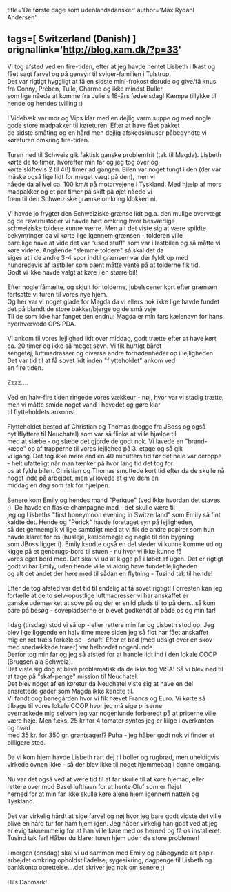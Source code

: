 title='De f&#248;rste dage som udenlandsdansker'
author='Max Rydahl Andersen'

tags=[ Switzerland (Danish) ]
orignallink='http://blog.xam.dk/?p=33'
---
<div><p>Vi tog afsted ved en fire-tiden, efter at jeg havde hentet Lisbeth i Ikast og f&#229;et sagt farvel og p&#229; gensyn til sviger-familien i Tulstrup. <br>
Det var rigtigt hyggligt at f&#229; en sidste mini-frokost derude og give/f&#229; knus fra Conny, Preben, Tulle, Charme og ikke mindst Buller <br>
som lige n&#229;ede at komme fra Julie's 18-&#229;rs f&#248;dselsdag! K&#230;mpe tillykke til hende og hendes tvilling :)<br><br>
I Videb&#230;k var mor og Vips klar med en dejlig varm suppe og med nogle gode store madpakker til k&#248;returen. Efter at have f&#229;et pakket <br>
de sidste sm&#229;ting og en h&#229;rd men dejlig afskedsknuser p&#229;begyndte vi k&#248;returen omkring fire-tiden.<br><br>
Turen ned til Schweiz gik faktisk ganske problemfrit (tak til Magda). Lisbeth k&#248;rte de to timer, hvorefter min far og jeg tog over og <br>
k&#248;rte skiftevis 2 til 4(!) timer ad gangen. Bilen var noget tungt i den (der var m&#229;ske ogs&#229; lige lidt for meget v&#230;gt p&#229; den), men vi <br>
n&#229;ede da allivel ca. 100 km/t p&#229; motorvejene i Tyskland. Med hj&#230;lp af mors madpakker og et par timer p&#229; skift p&#229; &#248;jet n&#229;ede vi <br>
frem til den Schweiziske gr&#230;nse omkring klokken ni. <br><br>
Vi havde jo frygtet den Schweiziske gr&#230;nse lidt pg.a. den mulige overv&#230;gt og de r&#248;verhistorier vi havde h&#248;rt omkring hvor besv&#230;rlige <br>
schweiziske toldere kunne v&#230;rre. Men alt det viste sig at v&#230;re spildte bekymringer da vi k&#248;rte lige igennem gr&#230;nsen - tolderen ville <br>
bare lige have at vide det var "used stuff" som var i lastbilen og s&#229; m&#229;tte vi k&#248;re videre. Ang&#229;ende "slemme toldere" s&#229; skal det da <br>
siges at i de andre 3-4 spor indtil gr&#230;nsen var der fyldt op med hundredevis af lastbiler som p&#230;nt m&#229;tte vente p&#229; at tolderne fik tid. <br>
Godt vi ikke havde valgt at k&#248;re i en st&#248;rre bil!<br><br>
Efter nogle f&#229;m&#230;lte, og skjult for tolderne, jubelscener kort efter gr&#230;nsen fortsatte vi turen til vores nye hjem.<br>
Og her var vi noget glade for Magda da vi ellers nok ikke lige havde fundet det p&#229; blandt de store bakker/bjerge og de sm&#229; veje <br>
Til de som ikke har fanget den endnu: Magda er min fars k&#230;lenavn for hans nyerhvervede GPS PDA.<br><br>
Vi ankom til vores lejlighed lidt over middag, godt tr&#230;tte efter at have k&#248;rt ca. 20 timer og ikke s&#229; meget s&#248;vn. Vi fik hurtigt b&#229;ret <br>
senget&#248;j, luftmadrasser og diverse andre forn&#248;denheder op i lejligheden. Det var tid til at f&#229; sovet lidt inden "flytteholdet" ankom ved <br>
en fire tiden. <br><br>
Zzzz....<br><br>
Ved en halv-fire tiden ringede vores v&#230;kkeur - n&#248;j, hvor var vi stadig tr&#230;tte, men vi m&#229;tte smide noget vand i hovedet og g&#248;re klar <br>
til flytteholdets ankomst.<br><br>
Flytteholdet bestod af Christian og Thomas (begge fra JBoss og ogs&#229; nytilflyttere til Neuchatel) som var s&#229; flinke at ville hj&#230;lpe til <br>
med at sl&#230;be - og sl&#230;be det gjorde de godt nok. Vi lavede en "brand-k&#230;de" op af trapperne til vores lejlighed p&#229; 3. etage og s&#229; gik <br>
vi igang. Det tog ikke mere end en 40 minutters tid f&#248;r det hele var deroppe - helt ufatteligt n&#229;r man t&#230;nker p&#229; hvor lang tid det tog for <br>
os at fylde bilen. Christian og Thomas smuttede kort tid efter da de skulle n&#229; noget inde p&#229; arbejdet, men vi lovede at give dem en <br>
middag en dag som tak for hj&#230;lpen.<br><br>
Senere kom Emily og hendes mand "Perique" (ved ikke hvordan det staves ;). De havde en flaske champagne med - det skulle v&#230;re til <br>
jeg og Lisbeths "first honeymoon evening in Switzerland" som Emily s&#229; fint kaldte det. Hende og "Perick" havde foretaget syn p&#229; lejligheden, <br>
s&#229; det gennemgik vi lige samtdigt med at vi fik de andre papirer som hun havde klaret for os (husleje, k&#230;ldern&#248;gle og n&#248;gle til den bygning <br>
som JBoss ligger i). Emily kendte ogs&#229; en del steder vi kunne komme ud og kigge p&#229; et genbrugs-bord til stuen - nu hvor vi ikke kunne f&#229; <br>
vores eget bord med. Det skal vi ud at kigge p&#229; i l&#248;bet af ugen. Det er rigtigt godt vi har Emily, uden hende ville vi aldrig have fundet lejligheden <br>
og alt det andet der h&#248;re med til s&#229;dan en flytning - Tusind tak til hende!<br><br>
Efter de tog afsted var det tid til endelig at f&#229; sovet rigtigt! Forresten kan jeg fort&#230;lle at de to selv-opustlige luftmadresser vi har anskaffet er <br>
ganske udem&#230;rket at sove p&#229; og der er snild plads til to p&#229; dem...s&#229; kom bare p&#229; bes&#248;g - sovepladserne er blevet godkendt af b&#229;de os og min far!<br><br>
I dag (tirsdag) stod vi s&#229; op - eller rettere min far og Lisbeth stod op. Jeg blev lige liggende en halv time mere siden jeg s&#229; flot har f&#229;et anskaffet <br>
mig en ret tr&#230;ls fork&#248;lelse - sn&#248;ft! Efter et bad (med udsigt over en skov med sned&#230;kkede tr&#230;er) var helbredet nogenlunde. <br>
Derfor tog min far og jeg s&#229; afsted for at handle lidt ind i den lokale COOP (Brugsen ala Schweiz).<br>
Det viste sig dog at blive problematisk da de ikke tog VISA! S&#229; vi blev n&#248;d til at tage p&#229; "skaf-penge" mission til Neuchatel.<br>
Det blev noget af en k&#248;retur da Neuchatel viste sig at have en del ensrettede gader som Magda ikke kendte til. <br>
Vi fandt dog baneg&#229;rden hvor vi fik h&#230;vet Francs og Euro. Vi k&#248;rte s&#229; tilbage til vores lokale COOP hvor jeg m&#229; sige priserne<br>
overraskede mig selvom jeg var nogenlunde forberedt p&#229; at priserne ville v&#230;re h&#248;je. Men f.eks. 25 kr for 4 tomater syntes jeg er liiige i overkanten - og hvad<br>
med 35 kr. for 350 gr. gr&#248;ntsager!? Puha - jeg h&#229;ber godt nok vi finder et billigere sted.<br><br>
Da vi kom hjem havde Lisbeth r&#248;rt dej til boller og rugbr&#248;d, men uheldigvis virkede ovnen ikke - s&#229; der blev ikke til noget hjemmebag i denne omgang. <br><br>
Nu var det ogs&#229; ved at v&#230;re tid til at far skulle til at k&#248;re hjemad, eller rettere over mod Basel lufthavn for at hente Oluf som er fl&#248;jet <br>
herned for at min far ikke skulle k&#248;re alene hjem igennem natten og Tyskland. <br><br>
Det var virkelig h&#229;rdt at sige farvel og n&#248;j hvor jeg bare godt vidste det ville blive en h&#229;rd tur for ham hjem igen. Jeg h&#229;ber virkelig han godt ved at jeg <br>
er evig taknemmelig for at han ville k&#248;re med os herned og f&#229; os installeret. Tusind tak far! H&#229;ber du klarer turen hjem uden de store  problemer!<br><br>
I morgen (onsdag) skal vi ud sammen med Emily og p&#229;begynde alt papir arbejdet omkring opholdstilladelse, sygesikring, dagpenge til Lisbeth og bankkonto oprettelse....det skriver jeg nok om senere ;)<br><br>
Hils Danmark!<br><br><br><br></p></div>
